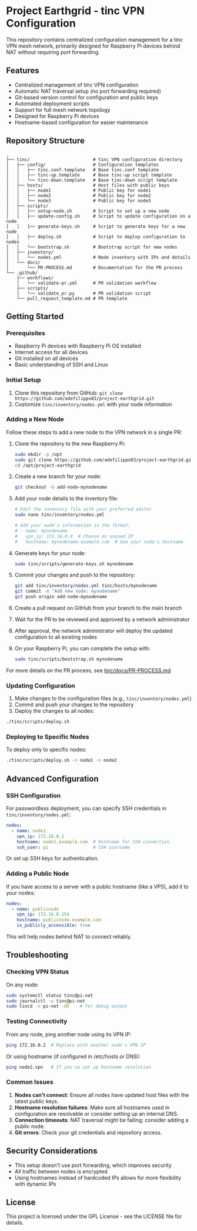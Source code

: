 # Project Earthgrid - tinc VPN Configuration

This repository contains centralized configuration management for a tinc VPN mesh network, primarily designed for Raspberry Pi devices behind NAT without requiring port forwarding.

## Features

- Centralized management of tinc VPN configuration
- Automatic NAT traversal setup (no port forwarding required)
- Git-based version control for configuration and public keys
- Automated deployment scripts
- Support for full mesh network topology
- Designed for Raspberry Pi devices
- Hostname-based configuration for easier maintenance

## Repository Structure

```
.
├── tinc/                        # tinc VPN configuration directory
│   ├── config/                  # Configuration templates
│   │   ├── tinc.conf.template   # Base tinc.conf template
│   │   ├── tinc-up.template     # Base tinc-up script template
│   │   └── tinc-down.template   # Base tinc-down script template
│   ├── hosts/                   # Host files with public keys
│   │   ├── node1                # Public key for node1
│   │   ├── node2                # Public key for node2
│   │   └── node3                # Public key for node3
│   ├── scripts/
│   │   ├── setup-node.sh        # Script to set up a new node
│   │   ├── update-config.sh     # Script to update configuration on a node
│   │   ├── generate-keys.sh     # Script to generate keys for a new node
│   │   ├── deploy.sh            # Script to deploy configuration to nodes
│   │   └── bootstrap.sh         # Bootstrap script for new nodes
│   ├── inventory/
│   │   └── nodes.yml            # Node inventory with IPs and details
│   └── docs/
│       └── PR-PROCESS.md        # Documentation for the PR process
└── .github/
    ├── workflows/
    │   └── validate-pr.yml      # PR validation workflow
    ├── scripts/
    │   └── validate_pr.py       # PR validation script
    └── pull_request_template.md # PR template
```

## Getting Started

### Prerequisites

- Raspberry Pi devices with Raspberry Pi OS installed
- Internet access for all devices
- Git installed on all devices
- Basic understanding of SSH and Linux

### Initial Setup

1. Clone this repository from GitHub: `git clone https://github.com/adefilippo83/project-earthgrid.git`
2. Customize `tinc/inventory/nodes.yml` with your node information

### Adding a New Node

Follow these steps to add a new node to the VPN network in a single PR:

1. Clone the repository to the new Raspberry Pi:
   ```bash
   sudo mkdir -p /opt
   sudo git clone https://github.com/adefilippo83/project-earthgrid.git /opt/project-earthgrid
   cd /opt/project-earthgrid
   ```

2. Create a new branch for your node:
   ```bash
   git checkout -b add-node-mynodename
   ```

3. Add your node details to the inventory file:
   ```bash
   # Edit the inventory file with your preferred editor
   sudo nano tinc/inventory/nodes.yml
   
   # Add your node's information in the format:
   # - name: mynodename
   #   vpn_ip: 172.16.0.X  # Choose an unused IP
   #   hostname: mynodename.example.com  # Use your node's hostname
   ```

4. Generate keys for your node:
   ```bash
   sudo tinc/scripts/generate-keys.sh mynodename
   ```

5. Commit your changes and push to the repository:
   ```bash
   git add tinc/inventory/nodes.yml tinc/hosts/mynodename
   git commit -m "Add new node: mynodename"
   git push origin add-node-mynodename
   ```

6. Create a pull request on GitHub from your branch to the main branch

7. Wait for the PR to be reviewed and approved by a network administrator

8. After approval, the network administrator will deploy the updated configuration to all existing nodes

9. On your Raspberry Pi, you can complete the setup with:
   ```bash
   sudo tinc/scripts/bootstrap.sh mynodename
   ```

For more details on the PR process, see [tinc/docs/PR-PROCESS.md](tinc/docs/PR-PROCESS.md)

### Updating Configuration

1. Make changes to the configuration files (e.g., `tinc/inventory/nodes.yml`)
2. Commit and push your changes to the repository
3. Deploy the changes to all nodes:

```bash
./tinc/scripts/deploy.sh
```

### Deploying to Specific Nodes

To deploy only to specific nodes:

```bash
./tinc/scripts/deploy.sh -n node1 -n node2
```

## Advanced Configuration

### SSH Configuration

For passwordless deployment, you can specify SSH credentials in `tinc/inventory/nodes.yml`:

```yaml
nodes:
  - name: node1
    vpn_ip: 172.16.0.1
    hostname: node1.example.com  # Hostname for SSH connection
    ssh_user: pi                 # SSH username
```

Or set up SSH keys for authentication.

### Adding a Public Node

If you have access to a server with a public hostname (like a VPS), add it to your nodes:

```yaml
nodes:
  - name: publicnode
    vpn_ip: 172.16.0.254
    hostname: publicnode.example.com
    is_publicly_accessible: true
```

This will help nodes behind NAT to connect reliably.

## Troubleshooting

### Checking VPN Status

On any node:

```bash
sudo systemctl status tinc@pi-net
sudo journalctl -u tinc@pi-net
sudo tincd -n pi-net -d5    # For debug output
```

### Testing Connectivity

From any node, ping another node using its VPN IP:

```bash
ping 172.16.0.2  # Replace with another node's VPN IP
```

Or using hostname (if configured in /etc/hosts or DNS):

```bash
ping node2.vpn   # If you've set up hostname resolution
```

### Common Issues

1. **Nodes can't connect**: Ensure all nodes have updated host files with the latest public keys.
2. **Hostname resolution failures**: Make sure all hostnames used in configuration are resolvable or consider setting up an internal DNS.
3. **Connection timeouts**: NAT traversal might be failing; consider adding a public node.
4. **Git errors**: Check your git credentials and repository access.

## Security Considerations

- This setup doesn't use port forwarding, which improves security
- All traffic between nodes is encrypted
- Using hostnames instead of hardcoded IPs allows for more flexibility with dynamic IPs

## License

This project is licensed under the GPL License - see the LICENSE file for details.
